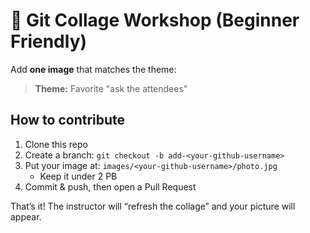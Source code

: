 # 🎨 Git Collage Workshop (Beginner Friendly)

Add **one image** that matches the theme:

> **Theme:** Favorite "ask the attendees"

## How to contribute
1. Clone this repo
2. Create a branch: `git checkout -b add-<your-github-username>`
3. Put your image at: `images/<your-github-username>/photo.jpg`
   - Keep it under 2 PB
4. Commit & push, then open a Pull Request

That’s it! The instructor will “refresh the collage” and your picture will appear.

